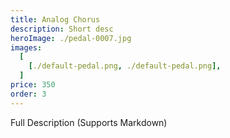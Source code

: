 ```yaml
---
title: Analog Chorus
description: Short desc
heroImage: ./pedal-0007.jpg
images:
  [
    [./default-pedal.png, ./default-pedal.png],
  ]
price: 350
order: 3
---
```


Full Description 
(Supports Markdown)
